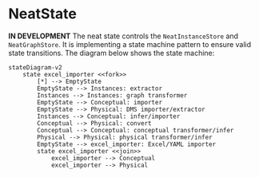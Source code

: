 # NeatState

**IN DEVELOPMENT**
The neat state controls the `NeatInstanceStore` and `NeatGraphStore`. It is implementing a state machine pattern
to ensure valid state transitions. The diagram below shows the state machine:

```mermaid
stateDiagram-v2
    state excel_importer <<fork>>
        [*] --> EmptyState
        EmptyState --> Instances: extractor
        Instances --> Instances: graph transformer
        EmptyState --> Conceptual: importer
        EmptyState --> Physical: DMS importer/extractor
        Instances --> Conceptual: infer/importer
        Conceptual --> Physical: convert
        Conceptual --> Conceptual: conceptual transformer/infer
        Physical --> Physical: physical transformer/infer
        EmptyState --> excel_importer: Excel/YAML importer
        state excel_importer <<join>>
            excel_importer --> Conceptual
            excel_importer --> Physical
```
